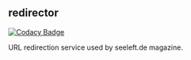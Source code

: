 ## redirector

[![Codacy Badge](https://api.codacy.com/project/badge/Grade/15b1d52631644b2e95d4a86b46c47d29)](https://app.codacy.com/app/syntax-yt/redirector?utm_source=github.com&utm_medium=referral&utm_content=seeleft/redirector&utm_campaign=Badge_Grade_Settings)

URL redirection service used by seeleft.de magazine.